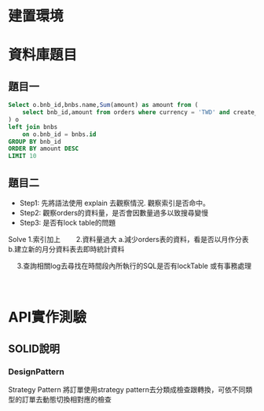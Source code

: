 # 建置環境




# 資料庫題目

## 題目一

```sql
Select o.bnb_id,bnbs.name,Sum(amount) as amount from (
    select bnb_id,amount from orders where currency = 'TWD' and create_at >= 1682870400 and create_at < 1685548800
) o 
left join bnbs
    on o.bnb_id = bnbs.id
GROUP BY bnb_id
ORDER BY amount DESC
LIMIT 10
```

## 題目二

 * Step1: 先將語法使用 explain 去觀察情況. 觀察索引是否命中。
 * Step2: 觀察orders的資料量，是否會因數量過多以致搜尋變慢
 * Step3: 是否有lock table的問題


 Solve
    1.索引加上
　　2.資料量過大
        a.減少orders表的資料，看是否以月作分表
        b.建立新的月分資料表去即時統計資料

　  3.查詢相關log去尋找在時間段內所執行的SQL是否有lockTable 或有事務處理　

　


# API實作測驗

## SOLID說明


### DesignPattern
Strategy Pattern
    將訂單使用strategy pattern去分類成檢查跟轉換，可依不同類型的訂單去動態切換相對應的檢查
    
